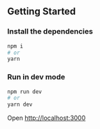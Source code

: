 ## Getting Started

### Install the dependencies

```bash
npm i
# or
yarn
```

### Run in dev mode

```bash
npm run dev
# or
yarn dev
```

Open [http://localhost:3000](http://localhost:3000)
